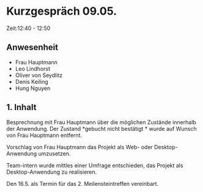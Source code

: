 # Kurzgespräch 09.05. #

Zeit:12:40 - 12:50 

## Anwesenheit ##

- Frau Hauptmann
- Leo Lindhorst
- Oliver von Seydlitz
- Denis Keiling
- Hung Nguyen

## 1. Inhalt

Besprechnung mit Frau Hauptmann über die möglichen Zustände innerhalb der Anwendung. Der Zustand *gebucht nicht bestätigt * wurde auf Wunsch von Frau Hauptmann entfernt. 

Vorschlag von Frau Hauptmann das Projekt als Web- oder Desktop-Anwendung umzusetzen.

Team-intern wurde mittles einer Umfrage entschieden, das Projekt als Desktop-Anwendung zu realisieren.

Den 16.5. als Termin für das 2. Meilensteintreffen vereinbart. 
